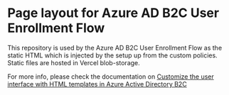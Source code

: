 # Page layout for Azure AD B2C User Enrollment Flow

This repository is used by the Azure AD B2C User Enrollment Flow as the static HTML which is injected by the setup up from the custom policies.
Static files are hosted in Vercel blob-storage.

For more info, please check the documentation on [Customize the user interface with HTML templates in Azure Active Directory B2C](https://learn.microsoft.com/en-us/azure/active-directory-b2c/customize-ui-with-html?pivots=b2c-custom-policy)
